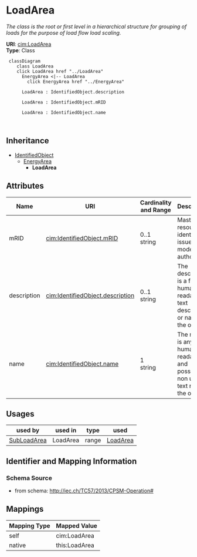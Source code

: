# LoadArea


_The class is the root or first level in a hierarchical structure for grouping of loads for the purpose of load flow load scaling._





**URI**: [cim:LoadArea](http://iec.ch/TC57/2013/CIM-schema-cim16#LoadArea)<br />
**Type**: Class




```mermaid
 classDiagram
    class LoadArea
    click LoadArea href "../LoadArea"
      EnergyArea <|-- LoadArea
        click EnergyArea href "../EnergyArea"
      
      LoadArea : IdentifiedObject.description
        
      LoadArea : IdentifiedObject.mRID
        
      LoadArea : IdentifiedObject.name
        
      
```





## Inheritance
* [IdentifiedObject](IdentifiedObject.md)
    * [EnergyArea](EnergyArea.md)
        * **LoadArea**



## Attributes


| Name | URI | Cardinality and Range | Description | Inheritance |
| ---  | --- | --- | --- | --- |
| mRID | [cim:IdentifiedObject.mRID](http://iec.ch/TC57/2013/CIM-schema-cim16#IdentifiedObject.mRID) | 0..1 <br />  string  | Master resource identifier issued by a model authority | [IdentifiedObject](IdentifiedObject.md) |
| description | [cim:IdentifiedObject.description](http://iec.ch/TC57/2013/CIM-schema-cim16#IdentifiedObject.description) | 0..1 <br />  string  | The description is a free human readable text describing or naming the object | [IdentifiedObject](IdentifiedObject.md) |
| name | [cim:IdentifiedObject.name](http://iec.ch/TC57/2013/CIM-schema-cim16#IdentifiedObject.name) | 1 <br />  string  | The name is any free human readable and possibly non unique text naming the o... | [IdentifiedObject](IdentifiedObject.md) |





## Usages

| used by | used in | type | used |
| ---  | --- | --- | --- |
| [SubLoadArea](SubLoadArea.md) | LoadArea | range | [LoadArea](LoadArea.md) |






## Identifier and Mapping Information







### Schema Source


* from schema: http://iec.ch/TC57/2013/CPSM-Operation#





## Mappings

| Mapping Type | Mapped Value |
| ---  | ---  |
| self | cim:LoadArea |
| native | this:LoadArea |




